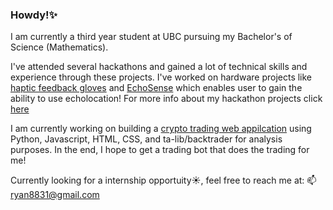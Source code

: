 ### Howdy!✨
<!--
**rpeng35/rpeng35** is a ✨ _special_ ✨ repository because its `README.md` (this file) appears on your GitHub profile.

Here are some ideas to get you started:

- 🔭 I’m currently working on ...
- 🌱 I’m currently learning ...
- 👯 I’m looking to collaborate on ...
- 🤔 I’m looking for help with ...
- 💬 Ask me about ...
- 📫 How to reach me: ...
- 😄 Pronouns: ...
- ⚡ Fun fact: ...
-->


I am currently a third year student at UBC pursuing my Bachelor's of Science (Mathematics).

I've attended several hackathons and gained a lot of technical skills and experience through these projects. I've worked on hardware projects like [haptic feedback gloves](https://github.com/jdesai840/SensiGlove) and [EchoSense](https://devpost.com/software/echosense) which enables user to gain the ability to use echolocation! 
For more info about my hackathon projects click [here](https://devpost.com/rpeng35)

I am currently working on building a [crypto trading web appilcation](https://github.com/rpeng35/CryptoVisual) using Python, Javascript, HTML, CSS, and ta-lib/backtrader for analysis purposes. In the end, I hope to get a trading bot that does the trading for me! 

Currently looking for a internship opportuity☀️, feel free to reach me at:
📫 ryan8831@gmail.com
